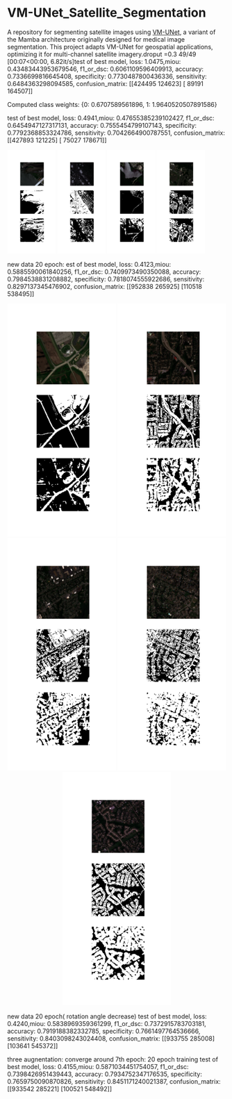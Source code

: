 # VM-UNet_Satellite_Segmentation
A repository for segmenting satellite images using [VM-UNet](https://github.com/JCruan519/VM-UNet), a variant of the Mamba architecture originally designed for medical image segmentation. This project adapts VM-UNet for geospatial applications, optimizing it for multi-channel satellite imagery.droput =0.3
 49/49 [00:07<00:00,  6.82it/s]test of best model, loss: 1.0475,miou: 0.43483443953679546, f1_or_dsc: 0.6061109596409913, accuracy: 0.7336699816645408,                 specificity: 0.7730487800436336, sensitivity: 0.6484363298094585, confusion_matrix: [[424495 124623]
 [ 89191 164507]]

 Computed class weights: {0: 0.6707589561896, 1: 1.9640520507891586}

 test of best model, loss: 0.4941,miou: 0.47655385239102427, f1_or_dsc: 0.6454947127317131, accuracy: 0.7555454799107143,                 specificity: 0.7792368853324786, sensitivity: 0.7042664900787551, confusion_matrix: [[427893 121225]
 [ 75027 178671]]

 <p float="left">
  <img src="https://github.com/f-kuzey-edes-huyal/VM-UNet_Satellite_Segmentation/blob/main/images/0.png" width="22%" />
  <img src="https://github.com/f-kuzey-edes-huyal/VM-UNet_Satellite_Segmentation/blob/main/images/10.png" width="22%" />
  <img src="https://github.com/f-kuzey-edes-huyal/VM-UNet_Satellite_Segmentation/blob/main/images/20.png" width="22%" />
  <img src="https://github.com/f-kuzey-edes-huyal/VM-UNet_Satellite_Segmentation/blob/main/images/30.png" width="22%" />
</p>

new data 20 epoch:
est of best model, loss: 0.4123,miou: 0.5885590061840256, f1_or_dsc: 0.7409973490350088, accuracy: 0.7984538831208882,                 specificity: 0.7818074555922686, sensitivity: 0.8297137345476902, confusion_matrix: [[952838 265925]
 [110518 538495]]

 <p align="center">
  <img src="https://github.com/f-kuzey-edes-huyal/VM-UNet_Satellite_Segmentation/blob/main/images/newdata_20epochs/0.png" width="250" />
  <img src="https://github.com/f-kuzey-edes-huyal/VM-UNet_Satellite_Segmentation/blob/main/images/newdata_20epochs/10.png" width="250" />
  <img src="https://github.com/f-kuzey-edes-huyal/VM-UNet_Satellite_Segmentation/blob/main/images/newdata_20epochs/20.png" width="250" />
  <img src="https://github.com/f-kuzey-edes-huyal/VM-UNet_Satellite_Segmentation/blob/main/images/newdata_20epochs/30.png" width="250" />
  <img src="https://github.com/f-kuzey-edes-huyal/VM-UNet_Satellite_Segmentation/blob/main/images/newdata_20epochs/40.png" width="250" />
  <!-- Add more images here up to image50.png -->
</p>

new data 20 epoch( rotation angle decrease)
test of best model, loss: 0.4240,miou: 0.5838969359361299, f1_or_dsc: 0.7372915783703181, accuracy: 0.7919188382332785,                 specificity: 0.7661497764536666, sensitivity: 0.8403098243024408,  confusion_matrix: [[933755 285008]
 [103641 545372]]

three augnentation: converge around 7th epoch: 20 epoch training
test of best model, loss: 0.4155,miou: 0.5871034451754057, f1_or_dsc: 0.7398426951439443, accuracy: 0.7934752347176535,                 specificity: 0.7659750090870826, sensitivity: 0.8451171240021387, confusion_matrix: [[933542 285221]
 [100521 548492]]

